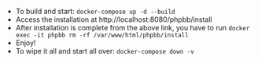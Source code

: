 - To build and start: `docker-compose up -d --build`
- Access the installation at http://localhost:8080/phpbb/install
- After installation is complete from the above link, you have to run `docker exec -it phpbb rm -rf /var/www/html/phpbb/install`
- Enjoy!
- To wipe it all and start all over: `docker-compose down -v`

